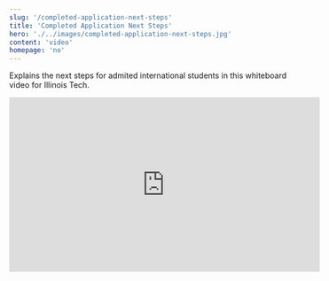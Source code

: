 ```yaml
---
slug: '/completed-application-next-steps'
title: 'Completed Application Next Steps'
hero: './../images/completed-application-next-steps.jpg'
content: 'video'
homepage: 'no'
---
```


Explains the next steps for admited international students in this whiteboard video for Illinois Tech.

<iframe width="560" height="315" src="https://www.youtube.com/embed/k7huI1_eRx8" frameborder="0" allow="accelerometer; autoplay; encrypted-media; gyroscope; picture-in-picture" allowfullscreen></iframe>
